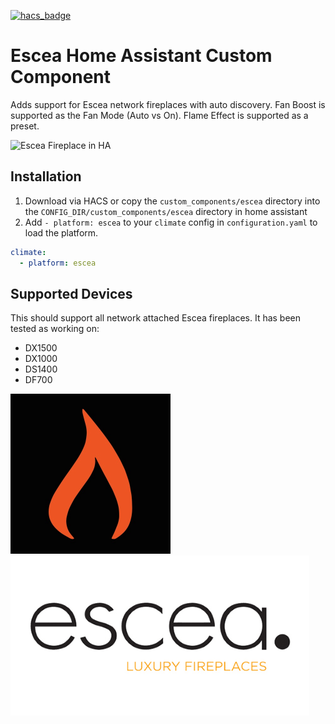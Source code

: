 [![hacs_badge](https://img.shields.io/badge/HACS-Default-orange.svg)](https://github.com/hacs/integration)

# Escea Home Assistant Custom Component

Adds support for Escea network fireplaces with auto discovery. Fan Boost is supported as the Fan Mode (Auto vs On).
Flame Effect is supported as a preset.

![Escea Fireplace in HA](https://github.com/snikch/climate.escea/blob/master/assets/screenshot.png)

## Installation

1. Download via HACS or copy the `custom_components/escea` directory into the `CONFIG_DIR/custom_components/escea` directory in
home assistant
2. Add `- platform: escea` to your `climate` config in `configuration.yaml` to load the platform.

```yaml
climate:
  - platform: escea
```

## Supported Devices

This should support all network attached Escea fireplaces. It has been tested as working on:

- DX1500
- DX1000
- DS1400
- DF700

![](https://github.com/snikch/climate.escea/blob/master/assets/icon.png)![](https://github.com/snikch/climate.escea/blob/master/assets/logo.png)

